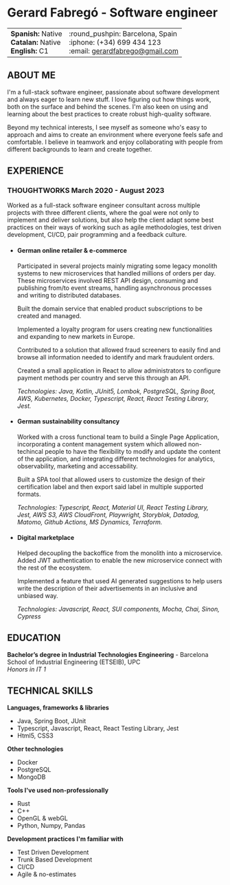 # Gerard Fabregó - Software engineer

<table align="center">
  <tr>
    <td><b>Spanish:</b> Native<br><b>Catalan:</b> Native<br><b>English:</b> C1 </td>
    <td>:round_pushpin: Barcelona, Spain<br>:iphone: (+34) 699 434 123<br>:email: <a href="mailto:gerardfabrego@gmail.com">gerardfabrego@gmail.com</a></td>
  </tr>
</table>

## ABOUT ME

I'm a full-stack software engineer, passionate about software development and always eager to learn new stuff. I love figuring out how things work, both on the surface and behind the scenes. I'm also keen on using and learning about the best practices to create robust high-quality software.

Beyond my technical interests, I see myself as someone who's easy to approach and aims to create an  environment where everyone feels safe and comfortable. I believe in teamwork and enjoy collaborating with people from different backgrounds to learn and create together.

## EXPERIENCE

### THOUGHTWORKS March 2020 - August 2023

Worked as a full-stack software engineer consultant across multiple projects with three different clients, where the goal were not only to implement and deliver solutions, but also help the client adapt some best practices on their ways of working such as agile methodologies, test driven development, CI/CD, pair programming and a feedback culture.

- #### German  online retailer & e-commerce 

    Participated in several projects mainly migrating some legacy monolith systems to new microservices that handled millions of orders per day. These microservices involved REST API design, consuming and publishing from/to event streams, handling asynchronous processes and writing to distributed databases.

    Built the domain service that enabled product subscriptions to be created and managed.

    Implemented a loyalty program for users creating new functionalities and expanding to new markets in Europe. 


    Contributed to a solution that allowed fraud screeners to easily find and browse all information needed to identify and mark fraudulent orders.

    Created a small application in React to allow administrators to configure payment methods per country and serve this through an API.

    *Technologies: Java, Kotlin, JUnit5, Lombok, PostgreSQL, Spring Boot, AWS, Kubernetes, Docker, Typescript, React, React Testing Library, Jest.*

- #### German sustainability consultancy 

    Worked with a cross functional team to build a Single Page Application, incorporating a content management system which allowed non-techincal people to have the flexibility to modify and update the content of the application, and integrating different technologies for analytics, observability, marketing and accessability.

    Built a SPA tool that allowed users to customize the design of their certification label and then export said label in multiple supported formats. 

    *Technologies: Typescript, React, Material UI, React Testing Library, Jest, AWS S3, AWS CloudFront, Playwright, Storyblok, Datadog, Matomo, Github Actions, MS Dynamics, Terraform.*

- #### Digital marketplace

    Helped decoupling the backoffice from the monolith into a microservice. Added JWT authentication to enable the new microservice connect with the rest of the ecosystem. 

    Implemented a feature that used AI generated suggestions to help users write the description of their advertisements in an inclusive and unbiased way. 

    *Technologies: Javascript, React, SUI components, Mocha, Chai, Sinon, Cypress*

## EDUCATION

**Bachelor’s degree in Industrial Technologies Engineering** - Barcelona School of Industrial Engineering (ETSEIB), UPC<br>
*Honors in IT 1*

## TECHNICAL SKILLS

**Languages, frameworks & libraries**
- Java, Spring Boot, JUnit
- Typescript, Javascript, React, React Testing Library, Jest
- Html5, CSS3

**Other technologies**
- Docker
- PostgreSQL
- MongoDB

**Tools I've used non-professionally**
- Rust
- C++
- OpenGL & webGL
- Python, Numpy, Pandas

**Development practices I'm familiar with**
- Test Driven Development
- Trunk Based Development 
- CI/CD
- Agile & no-estimates  